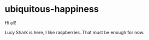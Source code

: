 # ubiquitous-happiness

Hi all!

Lucy Shark is here, I like raspberries.
That must be enough for now.
